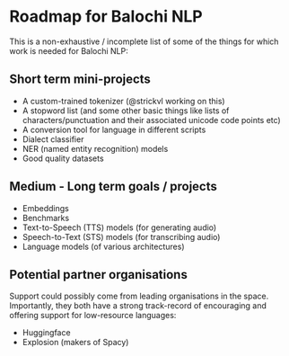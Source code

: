# Roadmap for Balochi NLP

This is a non-exhaustive / incomplete list of some of the things for which work is needed for Balochi NLP:

## Short term mini-projects

- A custom-trained tokenizer (@strickvl working on this)
- A stopword list (and some other basic things like lists of characters/punctuation and their associated unicode code points etc)
- A conversion tool for language in different scripts
- Dialect classifier
- NER (named entity recognition) models
- Good quality datasets

## Medium - Long term goals / projects

- Embeddings
- Benchmarks
- Text-to-Speech (TTS) models (for generating audio)
- Speech-to-Text (STS) models (for transcribing audio)
- Language models (of various architectures)

## Potential partner organisations

Support could possibly come from leading organisations in the space. Importantly, they both have a strong track-record of encouraging and offering support for low-resource languages:

- Huggingface
- Explosion (makers of Spacy)